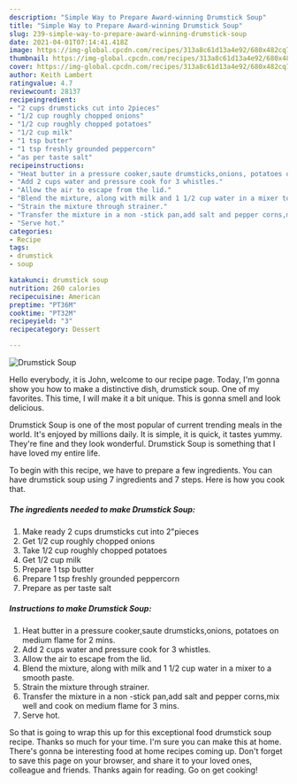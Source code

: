 ```yaml
---
description: "Simple Way to Prepare Award-winning Drumstick Soup"
title: "Simple Way to Prepare Award-winning Drumstick Soup"
slug: 239-simple-way-to-prepare-award-winning-drumstick-soup
date: 2021-04-01T07:14:41.418Z
image: https://img-global.cpcdn.com/recipes/313a8c61d13a4e92/680x482cq70/drumstick-soup-recipe-main-photo.jpg
thumbnail: https://img-global.cpcdn.com/recipes/313a8c61d13a4e92/680x482cq70/drumstick-soup-recipe-main-photo.jpg
cover: https://img-global.cpcdn.com/recipes/313a8c61d13a4e92/680x482cq70/drumstick-soup-recipe-main-photo.jpg
author: Keith Lambert
ratingvalue: 4.7
reviewcount: 28137
recipeingredient:
- "2 cups drumsticks cut into 2pieces"
- "1/2 cup roughly chopped onions"
- "1/2 cup roughly chopped potatoes"
- "1/2 cup milk"
- "1 tsp butter"
- "1 tsp freshly grounded peppercorn"
- "as per taste salt"
recipeinstructions:
- "Heat butter in a pressure cooker,saute drumsticks,onions, potatoes on medium flame for 2 mins."
- "Add 2 cups water and pressure cook for 3 whistles."
- "Allow the air to escape from the lid."
- "Blend the mixture, along with milk and 1 1/2 cup water in a mixer to a smooth paste."
- "Strain the mixture through strainer."
- "Transfer the mixture in a non -stick pan,add salt and pepper corns,mix well and cook on medium flame for 3 mins."
- "Serve hot."
categories:
- Recipe
tags:
- drumstick
- soup

katakunci: drumstick soup 
nutrition: 260 calories
recipecuisine: American
preptime: "PT36M"
cooktime: "PT32M"
recipeyield: "3"
recipecategory: Dessert

---
```



![Drumstick Soup](https://img-global.cpcdn.com/recipes/313a8c61d13a4e92/680x482cq70/drumstick-soup-recipe-main-photo.jpg)

Hello everybody, it is John, welcome to our recipe page. Today, I'm gonna show you how to make a distinctive dish, drumstick soup. One of my favorites. This time, I will make it a bit unique. This is gonna smell and look delicious.

Drumstick Soup is one of the most popular of current trending meals in the world. It's enjoyed by millions daily. It is simple, it is quick, it tastes yummy. They're fine and they look wonderful. Drumstick Soup is something that I have loved my entire life.




To begin with this recipe, we have to prepare a few ingredients. You can have drumstick soup using 7 ingredients and 7 steps. Here is how you cook that.

<!--inarticleads1-->

##### The ingredients needed to make Drumstick Soup:

1. Make ready 2 cups drumsticks cut into 2&#34;pieces
1. Get 1/2 cup roughly chopped onions
1. Take 1/2 cup roughly chopped potatoes
1. Get 1/2 cup milk
1. Prepare 1 tsp butter
1. Prepare 1 tsp freshly grounded peppercorn
1. Prepare as per taste salt




<!--inarticleads2-->

##### Instructions to make Drumstick Soup:

1. Heat butter in a pressure cooker,saute drumsticks,onions, potatoes on medium flame for 2 mins.
1. Add 2 cups water and pressure cook for 3 whistles.
1. Allow the air to escape from the lid.
1. Blend the mixture, along with milk and 1 1/2 cup water in a mixer to a smooth paste.
1. Strain the mixture through strainer.
1. Transfer the mixture in a non -stick pan,add salt and pepper corns,mix well and cook on medium flame for 3 mins.
1. Serve hot.




So that is going to wrap this up for this exceptional food drumstick soup recipe. Thanks so much for your time. I'm sure you can make this at home. There's gonna be interesting food at home recipes coming up. Don't forget to save this page on your browser, and share it to your loved ones, colleague and friends. Thanks again for reading. Go on get cooking!
